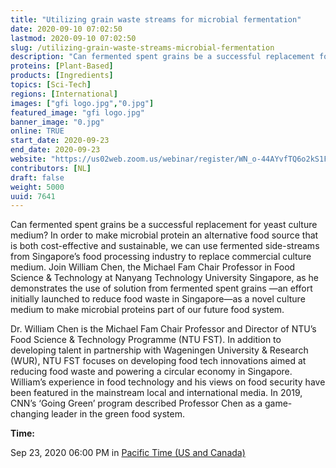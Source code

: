 ```yaml
---
title: "Utilizing grain waste streams for microbial fermentation"
date: 2020-09-10 07:02:50
lastmod: 2020-09-10 07:02:50
slug: /utilizing-grain-waste-streams-microbial-fermentation
description: "Can fermented spent grains be a successful replacement for yeast culture medium? In order to make microbial protein an alternative food source that is both cost-effective and sustainable, we can use fermented side-streams from Singapore’s food processing industry to replace commercial culture medium."
proteins: [Plant-Based]
products: [Ingredients]
topics: [Sci-Tech]
regions: [International]
images: ["gfi logo.jpg","0.jpg"]
featured_image: "gfi logo.jpg"
banner_image: "0.jpg"
online: TRUE
start_date: 2020-09-23
end_date: 2020-09-23
website: "https://us02web.zoom.us/webinar/register/WN_o-44AYvfTQ6o2kS1F5b46Q"
contributors: [NL]
draft: false
weight: 5000
uuid: 7641
---
```

<p>Can fermented spent grains be a successful replacement for yeast culture medium? In order to make microbial protein an alternative food source that is both cost-effective and sustainable, we can use fermented side-streams from Singapore’s food processing industry to replace commercial culture medium. Join William Chen, the Michael Fam Chair Professor in Food Science & Technology at Nanyang Technology University Singapore, as he demonstrates the use of solution from fermented spent grains —an effort initially launched to reduce food waste in Singapore—as a novel culture medium to make microbial proteins part of our future food system.</p>
<p>Dr. William Chen is the Michael Fam Chair Professor and Director of NTU’s Food Science & Technology Programme (NTU FST). In addition to developing talent in partnership with Wageningen University & Research (WUR), NTU FST focuses on developing food tech innovations aimed at reducing food waste and powering a circular economy in Singapore. William’s experience in food technology and his views on food security have been featured in the mainstream local and international media. In 2019, CNN’s ‘Going Green’ program described Professor Chen as a game-changing leader in the green food system.</p>
<p><strong>Time:</strong></p>
<p>Sep 23, 2020 06:00 PM in <a href=";">Pacific Time (US and Canada)</a></p>
